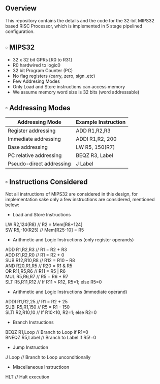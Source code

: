 ## Overview 
This repository contains the details and the code for the 32-bit MIPS32 based RISC Processor, which is implemented in 5 stage pipelined configuration.  

## ▫ MIPS32  
- 32 x 32 bit GPRs [R0 to R31]  
- R0 hardwired to logic0  
- 32 bit Program Counter (PC)  
- No flag registers (carry, zero, sign..etc)  
- Few Addresing Modes  
- Only Load and Store instructions can access memory  
- We assume memory word size is 32 bits (word addressable)
  
## ▫ Addressing Modes  
| Addressing Mode | Example Instruction |
| -------------- | -------------------------------------------------------------------------------------------------------------------------------------------------------------------- |
| Register addressing | ADD R1,R2,R3      |
| Immediate addressing | ADDI R1,R2, 200       |
| Base addressing      | LW R5, 150(R7)    |
| PC relative addressing  | BEQZ R3, Label   |
| Pseudo-direct addressing | J Label      |
## ▫ Instructions Considered  
Not all instructions of MIPS32 are considered in this design, for implementation sake only a few instructions are considered, mentioned below:  
- Load and Store Instructions  

LW R2,124(R8) // R2 = Mem[R8+124]  
SW R5,-10(R25) // Mem[R25-10] = R5  

- Arithmetic and Logic Instructions (only register operands)  

ADD R1,R2,R3 // R1 = R2 + R3  
ADD R1,R2,R0 // R1 = R2 + 0  
SUB R12,R10,R8 // R12 = R10 – R8  
AND R20,R1,R5 // R20 = R1 & R5  
OR R11,R5,R6 // R11 = R5 | R6  
MUL R5,R6,R7 // R5 = R6 * R7  
SLT R5,R11,R12 // If R11 < R12, R5=1; else R5=0 

- Arithmetic and Logic Instructions (immediate operand)  

ADDI R1,R2,25 // R1 = R2 + 25  
SUBI R5,R1,150 // R5 = R1 – 150  
SLTI R2,R10,10 // If R10<10, R2=1; else R2=0 

- Branch Instructions  

BEQZ R1,Loop // Branch to Loop if R1=0  
BNEQZ R5,Label // Branch to Label if R5!=0  

- Jump Instruction  

J Loop // Branch to Loop unconditionally  

- Miscellaneous Instructioon  

HLT // Halt execution
